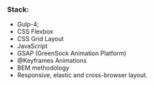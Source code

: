 ### Stack:
* Gulp-4;
* CSS Flexbox
* CSS Grid Layout
* JavaScript
* GSAP (GreenSock Animation Platform)
* @Keyframes Animations
* BEM methodology
* Responsive, elastic and cross-browser layout.
